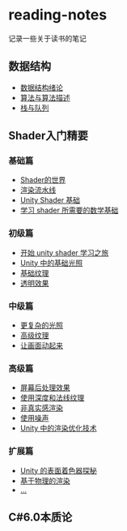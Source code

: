# reading-notes

记录一些关于读书的笔记

## 数据结构
- [数据结构绪论](https://github.com/Lenzan/reading-notes/blob/master/books/Data%20Structure/Data%20Structure1.md)
- [算法与算法描述](https://github.com/Lenzan/reading-notes/blob/master/books/Data%20Structure/Data%20Structure2.md)
- [栈与队列](https://github.com/Lenzan/reading-notes/blob/master/books/Data%20Structure/Data%20Structure3.md)
## Shader入门精要
### 基础篇
- [Shader的世界]()
- [渲染流水线]()
- [Unity Shader 基础]()
- [学习 shader 所需要的数学基础]()
### 初级篇
- [开始 unity shader 学习之旅]()
- [Unity 中的基础光照]()
- [基础纹理]()
- [透明效果]()
### 中级篇
- [更复杂的光照]()
- [高级纹理]()
- [让画面动起来]()
### 高级篇
- [屏幕后处理效果]()
- [使用深度和法线纹理]()
- [非真实感渲染]()
- [使用噪声]()
- [Unity 中的渲染优化技术]()
### 扩展篇
- [Unity 的表面着色器探秘]()
- [基于物理的渲染]()
- [...]()
## C#6.0本质论
